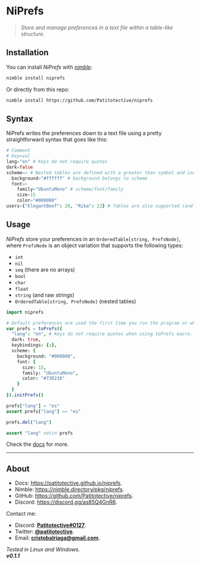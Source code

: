 # NiPrefs
> _Store and manage preferences in a text file within a table-like structure._

## Installation
You can install _NiPrefs_ with [_nimble_](https://nimble.directory):
```sh
nimble install niprefs
```
Or directly from this repo:
```sh
nimble install https://github.com/Patitotective/niprefs
```

## Syntax
NiPrefs writes the preferences down to a text file using a pretty straightforward syntax that goes like this:
```nim
# Comment
# key=val
lang="en" # Keys do not require quotes
dark=false
scheme=> # Nested tables are defined with a greater than symbol and indentation-in
  background="#ffffff" # background belongs to scheme
  font=>
    family="UbuntuMono" # scheme/font/family
    size=15
    color="#000000"
users={"ElegantBeef": 28, "Rika": 22} # Tables are also supported (and keys do require quotes inside tables)
```

## Usage
_NiPrefs_ store your preferences in an `OrderedTable[string, PrefsNode]`, where `PrefsNode` is an object variation that supports the following types:
- `int`
- `nil`
- `seq` (there are no arrays)
- `bool`
- `char`
- `float`
- `string` (and raw strings)
- `OrderedTable[string, PrefsNode]` (nested tables)


```nim
import niprefs

# Default preferences are used the first time you run the program or whenever the file gets deleted.
var prefs = toPrefs({
  "lang": "en", # Keys do not require quotes when using toPrefs macro.
  dark: true,
  keybindings: {:},
  scheme: {
    background: "#000000",
    font: {
      size: 15,
      family: "UbuntuMono",
      color: "#73D216"
    }
  }
}).initPrefs()

prefs["lang"] = "es"
assert prefs["lang"] == "es"

prefs.del("lang")

assert "lang" notin prefs
```

Check the [docs](https://patitotective.github.io/niprefs) for more.

***

## About
- Docs: https://patitotective.github.io/niprefs.
- Nimble: https://nimble.directory/pkg/niprefs.
- GitHub: https://github.com/Patitotective/niprefs.
- Discord: https://discord.gg/as85Q4GnR6.

Contact me:
- Discord: [**Patitotective#0127**](https://discord.com/users/762008715162419261).
- Twitter: [**@patitotective**](https://twitter.com/patitotective).
- Email: **cristobalriaga@gmail.com**.

_Tested in Linux and Windows._  
***v0.1.1***
